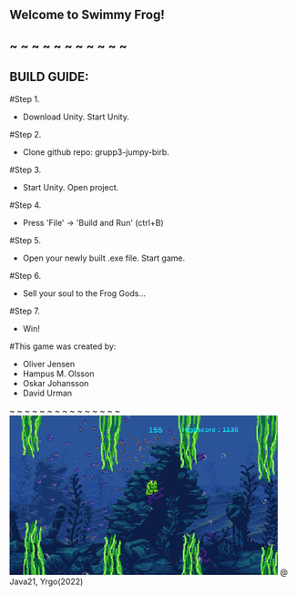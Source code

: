  ## Welcome to Swimmy Frog!
 ## ~ ~ ~ ~ ~ ~ ~ ~ ~ ~ ~
 ## BUILD GUIDE:

 #Step 1.
  - Download Unity. 
    Start Unity.
 
 #Step 2.
  - Clone github repo: 
    grupp3-jumpy-birb. 
 
 #Step 3.
  - Start Unity. Open project.
 
 #Step 4.
  - Press 'File' -> 'Build and Run' 
    (ctrl+B)
 
 #Step 5.
  - Open your newly built .exe file. 
    Start game.
 
 #Step 6.
  - Sell your soul to the Frog Gods...
 
 #Step 7.
  - Win!

 #This game was created by:
   -   Oliver Jensen
   -   Hampus M. Olsson
   -   Oskar Johansson
   -   David Urman

~ ~ ~ ~ ~ ~ ~ ~ ~ ~ ~ ~ ~ ~ ~ 
  ![swimmyfrog](swimmyfrog.png)
   @ Java21, Yrgo(2022)
